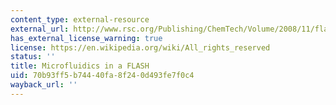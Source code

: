 ```yaml
---
content_type: external-resource
external_url: http://www.rsc.org/Publishing/ChemTech/Volume/2008/11/flashmicrofluidics.asp
has_external_license_warning: true
license: https://en.wikipedia.org/wiki/All_rights_reserved
status: ''
title: Microfluidics in a FLASH
uid: 70b93ff5-b744-40fa-8f24-0d493fe7f0c4
wayback_url: ''
---
```

